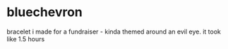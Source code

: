 # bluechevron

bracelet i made for a fundraiser - kinda themed around an evil eye. it took like 1.5 hours
